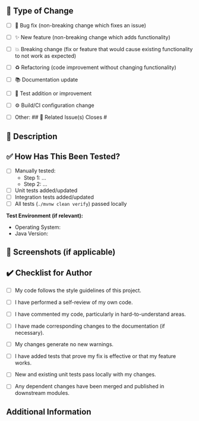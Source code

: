 ## 📝 Type of Change
- [ ] 🐞 Bug fix (non-breaking change which fixes an issue)
- [ ] ✨ New feature (non-breaking change which adds functionality)
- [ ] 💥 Breaking change (fix or feature that would cause existing functionality to not work as expected)
- [ ] ♻️ Refactoring (code improvement without changing functionality)
- [ ] 📚 Documentation update
- [ ] 🧪 Test addition or improvement
- [ ] ⚙️ Build/CI configuration change
- [ ] Other: ## 🔗 Related Issue(s)
  Closes #


## 📄 Description
## ✅ How Has This Been Tested?
- [ ] Manually tested:
    - Step 1: ...
    - Step 2: ...
- [ ] Unit tests added/updated
- [ ] Integration tests added/updated
- [ ] All tests (`./mvnw clean verify`) passed locally

**Test Environment (if relevant):**
* Operating System:
* Java Version:


## 📸 Screenshots (if applicable)
## ✔️ Checklist for Author
- [ ] My code follows the style guidelines of this project.
- [ ] I have performed a self-review of my own code.
- [ ] I have commented my code, particularly in hard-to-understand areas.
- [ ] I have made corresponding changes to the documentation (if necessary).
- [ ] My changes generate no new warnings.
- [ ] I have added tests that prove my fix is effective or that my feature works.
- [ ] New and existing unit tests pass locally with my changes.
- [ ] Any dependent changes have been merged and published in downstream modules.


## Additional Information